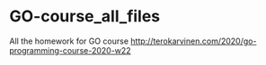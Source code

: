 # GO-course_all_files
All the homework for GO course http://terokarvinen.com/2020/go-programming-course-2020-w22
